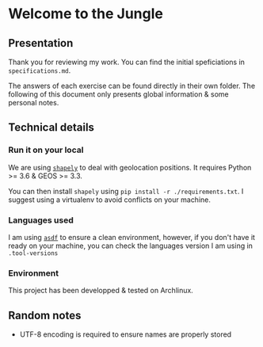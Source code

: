 # Welcome to the Jungle

## Presentation

Thank you for reviewing my work. You can find the initial speficiations in `specifications.md`.

The answers of each exercise can be found directly in their own folder. The following of this document only presents global information & some personal notes.

## Technical details

### Run it on your local

We are using [`shapely`](https://pypi.org/project/Shapely/) to deal with geolocation positions. It requires Python >= 3.6 & GEOS >= 3.3.

You can then install `shapely` using `pip install -r ./requirements.txt`. I suggest using a virtualenv to avoid conflicts on your machine.

### Languages used

I am using [`asdf`](https://github.com/asdf-vm/asdf) to ensure a clean environment, however, if you don't have it ready on your machine, you can check the languages version I am using in `.tool-versions`

### Environment

This project has been developped & tested on Archlinux.

## Random notes

 - UTF-8 encoding is required to ensure names are properly stored